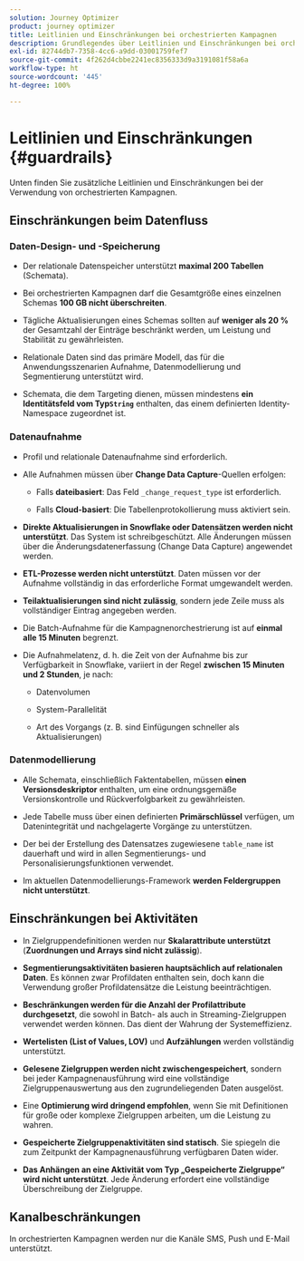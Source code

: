 ```yaml
---
solution: Journey Optimizer
product: journey optimizer
title: Leitlinien und Einschränkungen bei orchestrierten Kampagnen
description: Grundlegendes über Leitlinien und Einschränkungen bei orchestrierten Kampagnen
exl-id: 82744db7-7358-4cc6-a9dd-03001759fef7
source-git-commit: 4f262d4cbbe2241ec8356333d9a3191081f58a6a
workflow-type: ht
source-wordcount: '445'
ht-degree: 100%

---
```



# Leitlinien und Einschränkungen {#guardrails}

Unten finden Sie zusätzliche Leitlinien und Einschränkungen bei der Verwendung von orchestrierten Kampagnen.

## Einschränkungen beim Datenfluss

### Daten-Design- und -Speicherung

* Der relationale Datenspeicher unterstützt **maximal 200 Tabellen** (Schemata).

* Bei orchestrierten Kampagnen darf die Gesamtgröße eines einzelnen Schemas **100 GB nicht überschreiten**.

* Tägliche Aktualisierungen eines Schemas sollten auf **weniger als 20 %** der Gesamtzahl der Einträge beschränkt werden, um Leistung und Stabilität zu gewährleisten.

* Relationale Daten sind das primäre Modell, das für die Anwendungsszenarien Aufnahme, Datenmodellierung und Segmentierung unterstützt wird.

* Schemata, die dem Targeting dienen, müssen mindestens **ein Identitätsfeld vom Typ`String`** enthalten, das einem definierten Identity-Namespace zugeordnet ist.

### Datenaufnahme

* Profil und relationale Datenaufnahme sind erforderlich.

* Alle Aufnahmen müssen über **Change Data Capture**-Quellen erfolgen:

   * Falls **dateibasiert**: Das Feld `_change_request_type` ist erforderlich.

   * Falls **Cloud-basiert**: Die Tabellenprotokollierung muss aktiviert sein.

* **Direkte Aktualisierungen in Snowflake oder Datensätzen werden nicht unterstützt**. Das System ist schreibgeschützt. Alle Änderungen müssen über die Änderungsdatenerfassung (Change Data Capture) angewendet werden.

* **ETL-Prozesse werden nicht unterstützt**. Daten müssen vor der Aufnahme vollständig in das erforderliche Format umgewandelt werden.

* **Teilaktualisierungen sind nicht zulässig**, sondern jede Zeile muss als vollständiger Eintrag angegeben werden.

* Die Batch-Aufnahme für die Kampagnenorchestrierung ist auf **einmal alle 15 Minuten** begrenzt.

* Die Aufnahmelatenz, d. h. die Zeit von der Aufnahme bis zur Verfügbarkeit in Snowflake, variiert in der Regel **zwischen 15 Minuten und 2 Stunden**, je nach:

   * Datenvolumen

   * System-Parallelität

   * Art des Vorgangs (z. B. sind Einfügungen schneller als Aktualisierungen)

### Datenmodellierung

* Alle Schemata, einschließlich Faktentabellen, müssen **einen Versionsdeskriptor** enthalten, um eine ordnungsgemäße Versionskontrolle und Rückverfolgbarkeit zu gewährleisten.

* Jede Tabelle muss über einen definierten **Primärschlüssel** verfügen, um Datenintegrität und nachgelagerte Vorgänge zu unterstützen.

* Der bei der Erstellung des Datensatzes zugewiesene `table_name` ist dauerhaft und wird in allen Segmentierungs- und Personalisierungsfunktionen verwendet.

* Im aktuellen Datenmodellierungs-Framework **werden Feldergruppen nicht unterstützt**.

## Einschränkungen bei Aktivitäten

* In Zielgruppendefinitionen werden nur **Skalarattribute unterstützt** (**Zuordnungen und Arrays sind nicht zulässig**).

* **Segmentierungsaktivitäten basieren hauptsächlich auf relationalen Daten**. Es können zwar Profildaten enthalten sein, doch kann die Verwendung großer Profildatensätze die Leistung beeinträchtigen.

* **Beschränkungen werden für die Anzahl der Profilattribute durchgesetzt**, die sowohl in Batch- als auch in Streaming-Zielgruppen verwendet werden können. Das dient der Wahrung der Systemeffizienz.

* **Wertelisten (List of Values, LOV)** und **Aufzählungen** werden vollständig unterstützt.

* **Gelesene Zielgruppen werden nicht zwischengespeichert**, sondern bei jeder Kampagnenausführung wird eine vollständige Zielgruppenauswertung aus den zugrundeliegenden Daten ausgelöst.

* Eine **Optimierung wird dringend empfohlen**, wenn Sie mit Definitionen für große oder komplexe Zielgruppen arbeiten, um die Leistung zu wahren.

* **Gespeicherte Zielgruppenaktivitäten sind statisch**. Sie spiegeln die zum Zeitpunkt der Kampagnenausführung verfügbaren Daten wider.

* **Das Anhängen an eine Aktivität vom Typ „Gespeicherte Zielgruppe“ wird nicht unterstützt**. Jede Änderung erfordert eine vollständige Überschreibung der Zielgruppe.

## Kanalbeschränkungen

In orchestrierten Kampagnen werden nur die Kanäle SMS, Push und E-Mail unterstützt.
